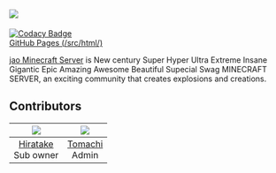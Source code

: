 # ![](https://user-images.githubusercontent.com/23224932/42416047-36adc45a-829f-11e8-9d05-46d566c437e8.png)  
[![Codacy Badge](https://api.codacy.com/project/badge/Grade/823a1e6b502d4e4a8208424ad7f58c8e)](https://www.codacy.com/app/book000/chunks-counter?utm_source=github.com&amp;utm_medium=referral&amp;utm_content=jaoafa/chunks-counter&amp;utm_campaign=Badge_Grade)  
[GitHub Pages (/src/html/)](https://jaoafa.github.io/chunks-counter/src/html/)

[jao Minecraft Server](https://jaoafa.com) is New century Super Hyper Ultra Extreme Insane Gigantic Epic Amazing Awesome Beautiful Supecial Swag MINECRAFT SERVER, an exciting community that creates explosions and creations.

## Contributors

|![](https://avatars0.githubusercontent.com/u/23224932?s=80&v=4)|![](https://avatars2.githubusercontent.com/u/8929706?s=80&v=4)|
|:--:|:--:|
|[Hiratake](https://github.com/Hiratake)<br />Sub owner|[Tomachi](https://github.com/book000)<br />Admin|
